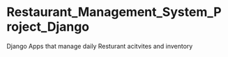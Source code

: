 # Restaurant_Management_System_Project_Django
Django Apps that manage daily Resturant acitvites and inventory
